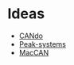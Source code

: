 # Ideas

* [CANdo](http://www.cananalyser.co.uk/download.html)
* [Peak-systems](http://www.peak-system.com/Produkte.57.0.html)
* [MacCAN](http://www.mac-can.com) 
